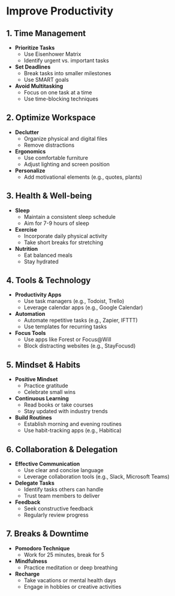 # Improve Productivity

## **1. Time Management**
   - **Prioritize Tasks**
     - Use Eisenhower Matrix
     - Identify urgent vs. important tasks
   - **Set Deadlines**
     - Break tasks into smaller milestones
     - Use SMART goals
   - **Avoid Multitasking**
     - Focus on one task at a time
     - Use time-blocking techniques

## **2. Optimize Workspace**
   - **Declutter**
     - Organize physical and digital files
     - Remove distractions
   - **Ergonomics**
     - Use comfortable furniture
     - Adjust lighting and screen position
   - **Personalize**
     - Add motivational elements (e.g., quotes, plants)

## **3. Health & Well-being**
   - **Sleep**
     - Maintain a consistent sleep schedule
     - Aim for 7-9 hours of sleep
   - **Exercise**
     - Incorporate daily physical activity
     - Take short breaks for stretching
   - **Nutrition**
     - Eat balanced meals
     - Stay hydrated

## **4. Tools & Technology**
   - **Productivity Apps**
     - Use task managers (e.g., Todoist, Trello)
     - Leverage calendar apps (e.g., Google Calendar)
   - **Automation**
     - Automate repetitive tasks (e.g., Zapier, IFTTT)
     - Use templates for recurring tasks
   - **Focus Tools**
     - Use apps like Forest or Focus@Will
     - Block distracting websites (e.g., StayFocusd)

## **5. Mindset & Habits**
   - **Positive Mindset**
     - Practice gratitude
     - Celebrate small wins
   - **Continuous Learning**
     - Read books or take courses
     - Stay updated with industry trends
   - **Build Routines**
     - Establish morning and evening routines
     - Use habit-tracking apps (e.g., Habitica)

## **6. Collaboration & Delegation**
   - **Effective Communication**
     - Use clear and concise language
     - Leverage collaboration tools (e.g., Slack, Microsoft Teams)
   - **Delegate Tasks**
     - Identify tasks others can handle
     - Trust team members to deliver
   - **Feedback**
     - Seek constructive feedback
     - Regularly review progress

## **7. Breaks & Downtime**
   - **Pomodoro Technique**
     - Work for 25 minutes, break for 5
   - **Mindfulness**
     - Practice meditation or deep breathing
   - **Recharge**
     - Take vacations or mental health days
     - Engage in hobbies or creative activities
